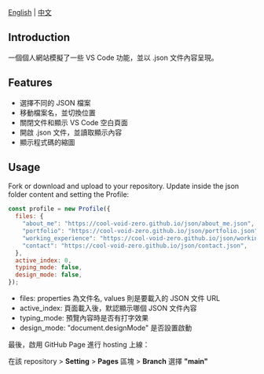 [English](./README.md) | [中文](./README_CN.md)

## Introduction
一個個人網站模擬了一些 VS Code 功能，並以 .json 文件內容呈現。

## Features
- 選擇不同的 JSON 檔案
- 移動檔案名，並切換位置
- 關閉文件和顯示 VS Code 空白頁面
- 開啟 .json 文件，並讀取顯示內容
- 顯示程式碼的縮圖

## Usage
Fork or download and upload to your repository. Update inside the json folder content and setting the Profile: 

```javascript
const profile = new Profile({
  files: {
    "about_me": "https://cool-void-zero.github.io/json/about_me.json", 
    "portfolio": "https://cool-void-zero.github.io/json/portfolio.json", 
    "working_experience": "https://cool-void-zero.github.io/json/working_experience.json", 
    "contact": "https://cool-void-zero.github.io/json/contact.json", 
  }, 
  active_index: 0, 
  typing_mode: false, 
  design_mode: false, 
});
```

- files: properties 為文件名, values 則是要載入的 JSON 文件 URL
- active_index: 頁面載入後，默認顯示哪個 JSON 文件內容
- typing_mode: 預覽內容時是否有打字效果
- design_mode: "document.designMode" 是否設置啟動

最後，啟用 GitHub Page 進行 hosting 上線：

在該 repository > **Setting** > **Pages** 區塊 > **Branch** 選擇 **"main"**